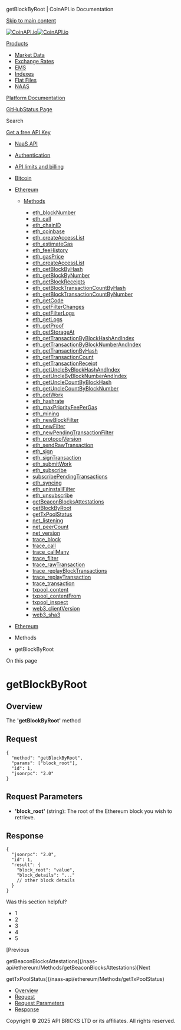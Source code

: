 getBlockByRoot | CoinAPI.io Documentation




[Skip to main content](#__docusaurus_skipToContent_fallback)

[![CoinAPI.io](/img/logo.svg)![CoinAPI.io](/img/logo.svg)](https://www.coinapi.io)

[Products](/naas-api/ethereum/Methods/getBlockByRoot)

* [Market Data](/market-data/)
* [Exchange Rates](/exchange-rates-api/)
* [EMS](/ems-api/)
* [Indexes](/indexes-api/)
* [Flat Files](/flat-files-api/)
* [NAAS](/naas-api/)

[Platform Documentation](/general/authentication)

[GitHub](https://github.com/api-bricks/api-bricks-sdk)[Status Page](https://status.coinapi.io)

Search

[Get a free API Key](https://console.coinapi.io/?link=/apikeys/create)

* [NaaS API](/naas-api/)
* [Authentication](/naas-api/authentication)
* [API limits and billing](/naas-api/api-limits-and-billing-metrics)
* [Bitcoin](/naas-api/bitcoin/)
* [Ethereum](/naas-api/ethereum/)

  + [Methods](/naas-api/ethereum/Methods/eth_blockNumber)

    - [eth\_blockNumber](/naas-api/ethereum/Methods/eth_blockNumber)
    - [eth\_call](/naas-api/ethereum/Methods/eth_call)
    - [eth\_chainID](/naas-api/ethereum/Methods/eth_chainId)
    - [eth\_coinbase](/naas-api/ethereum/Methods/eth_coinbase)
    - [eth\_createAccessList](/naas-api/ethereum/Methods/eth_createAccessList)
    - [eth\_estimateGas](/naas-api/ethereum/Methods/eth_estimateGas)
    - [eth\_feeHistory](/naas-api/ethereum/Methods/eth_feeHistory)
    - [eth\_gasPrice](/naas-api/ethereum/Methods/eth_gasPrice)
    - [eth\_createAccessList](/naas-api/ethereum/Methods/eth_getBalance)
    - [eth\_getBlockByHash](/naas-api/ethereum/Methods/eth_getBlockByHash)
    - [eth\_getBlockByNumber](/naas-api/ethereum/Methods/eth_getBlockByNumber)
    - [eth\_getBlockReceipts](/naas-api/ethereum/Methods/eth_getBlockReceipts)
    - [eth\_getBlockTransactionCountByHash](/naas-api/ethereum/Methods/eth_getBlockTransactionCountByHash)
    - [eth\_getBlockTransactionCountByNumber](/naas-api/ethereum/Methods/eth_getBlockTransactionCountByNumber)
    - [eth\_getCode](/naas-api/ethereum/Methods/eth_getCode)
    - [eth\_getFilterChanges](/naas-api/ethereum/Methods/eth_getFilterChanges)
    - [eth\_getFilterLogs](/naas-api/ethereum/Methods/eth_getFilterLogs)
    - [eth\_getLogs](/naas-api/ethereum/Methods/eth_getLogs)
    - [eth\_getProof](/naas-api/ethereum/Methods/eth_getProof)
    - [eth\_getStorageAt](/naas-api/ethereum/Methods/eth_getStorageAt)
    - [eth\_getTransactionByBlockHashAndIndex](/naas-api/ethereum/Methods/eth_getTransactionByBlockHashAndIndex)
    - [eth\_getTransactionByBlockNumberAndIndex](/naas-api/ethereum/Methods/eth_getTransactionByBlockNumberAndIndex)
    - [eth\_getTransactionByHash](/naas-api/ethereum/Methods/eth_getTransactionByHash)
    - [eth\_getTransactionCount](/naas-api/ethereum/Methods/eth_getTransactionCount)
    - [eth\_getTransactionReceipt](/naas-api/ethereum/Methods/eth_getTransactionReceipt)
    - [eth\_getUncleByBlockHashAndIndex](/naas-api/ethereum/Methods/eth_getUncleByBlockHashAndIndex)
    - [eth\_getUncleByBlockNumberAndIndex](/naas-api/ethereum/Methods/eth_getUncleByBlockNumberAndIndex)
    - [eth\_getUncleCountByBlockHash](/naas-api/ethereum/Methods/eth_getUncleCountByBlockHash)
    - [eth\_getUncleCountByBlockNumber](/naas-api/ethereum/Methods/eth_getUncleCountByBlockNumber)
    - [eth\_getWork](/naas-api/ethereum/Methods/eth_getWork)
    - [eth\_hashrate](/naas-api/ethereum/Methods/eth_hashrate)
    - [eth\_maxPriorityFeePerGas](/naas-api/ethereum/Methods/eth_maxPriorityFeePerGas)
    - [eth\_mining](/naas-api/ethereum/Methods/eth_mining)
    - [eth\_newBlockFilter](/naas-api/ethereum/Methods/eth_newBlockFilter)
    - [eth\_newFilter](/naas-api/ethereum/Methods/eth_newFilter)
    - [eth\_newPendingTransactionFilter](/naas-api/ethereum/Methods/eth_newPendingTransactionFilter)
    - [eth\_protocolVersion](/naas-api/ethereum/Methods/eth_protocolVersion)
    - [eth\_sendRawTransaction](/naas-api/ethereum/Methods/eth_sendRawTransaction)
    - [eth\_sign](/naas-api/ethereum/Methods/eth_sign)
    - [eth\_signTransaction](/naas-api/ethereum/Methods/eth_signTransaction)
    - [eth\_submitWork](/naas-api/ethereum/Methods/eth_submitWork)
    - [eth\_subscribe](/naas-api/ethereum/Methods/eth_subscribe)
    - [subscribePendingTransactions](/naas-api/ethereum/Methods/eth_subscribePendingTransactions)
    - [eth\_syncing](/naas-api/ethereum/Methods/eth_syncing)
    - [eth\_uninstallFilter](/naas-api/ethereum/Methods/eth_uninstallFilter)
    - [eth\_unsubscribe](/naas-api/ethereum/Methods/eth_unsubscribe)
    - [getBeaconBlocksAttestations](/naas-api/ethereum/Methods/getBeaconBlocksAttestations)
    - [getBlockByRoot](/naas-api/ethereum/Methods/getBlockByRoot)
    - [getTxPoolStatus](/naas-api/ethereum/Methods/getTxPoolStatus)
    - [net\_listening](/naas-api/ethereum/Methods/net_listening)
    - [net\_peerCount](/naas-api/ethereum/Methods/net_peerCount)
    - [net\_version](/naas-api/ethereum/Methods/net_version)
    - [trace\_block](/naas-api/ethereum/Methods/trace_block)
    - [trace\_call](/naas-api/ethereum/Methods/trace_call)
    - [trace\_callMany](/naas-api/ethereum/Methods/trace_callMany)
    - [trace\_filter](/naas-api/ethereum/Methods/trace_filter)
    - [trace\_rawTransaction](/naas-api/ethereum/Methods/trace_rawTransaction)
    - [trace\_replayBlockTransactions](/naas-api/ethereum/Methods/trace_replayBlockTransactions)
    - [trace\_replayTransaction](/naas-api/ethereum/Methods/trace_replayTransaction)
    - [trace\_transaction](/naas-api/ethereum/Methods/trace_transaction)
    - [txpool\_content](/naas-api/ethereum/Methods/txpool_content)
    - [txpool\_contentFrom](/naas-api/ethereum/Methods/txpool_contentFrom)
    - [txpool\_inspect](/naas-api/ethereum/Methods/txpool_inspect)
    - [web3\_clientVersion](/naas-api/ethereum/Methods/web3_clientVersion)
    - [web3\_sha3](/naas-api/ethereum/Methods/web3_sha3)

* [Ethereum](/naas-api/ethereum/)
* Methods
* getBlockByRoot

On this page

getBlockByRoot
==============

Overview[​](/naas-api/ethereum/Methods/getBlockByRoot#overview "Direct link to Overview")
-----------------------------------------------------------------------------------------

The **'getBlockByRoot'** method

Request[​](/naas-api/ethereum/Methods/getBlockByRoot#request "Direct link to Request")
--------------------------------------------------------------------------------------

```
{  
  "method": "getBlockByRoot",  
  "params": ["block_root"],  
  "id": 1,  
  "jsonrpc": "2.0"  
}
```

Request Parameters[​](/naas-api/ethereum/Methods/getBlockByRoot#request-parameters "Direct link to Request Parameters")
-----------------------------------------------------------------------------------------------------------------------

* **'block\_root'** (string): The root of the Ethereum block you wish to retrieve.

Response[​](/naas-api/ethereum/Methods/getBlockByRoot#response "Direct link to Response")
-----------------------------------------------------------------------------------------

```
{  
  "jsonrpc": "2.0",  
  "id": 1,  
  "result": {  
    "block_root": "value",  
    "block_details": "..."  
    // other block details  
  }  
}
```

Was this section helpful?

* 1
* 2
* 3
* 4
* 5

[Previous

getBeaconBlocksAttestations](/naas-api/ethereum/Methods/getBeaconBlocksAttestations)[Next

getTxPoolStatus](/naas-api/ethereum/Methods/getTxPoolStatus)

* [Overview](/naas-api/ethereum/Methods/getBlockByRoot#overview)
* [Request](/naas-api/ethereum/Methods/getBlockByRoot#request)
* [Request Parameters](/naas-api/ethereum/Methods/getBlockByRoot#request-parameters)
* [Response](/naas-api/ethereum/Methods/getBlockByRoot#response)

Copyright © 2025 API BRICKS LTD or its affiliates. All rights reserved.